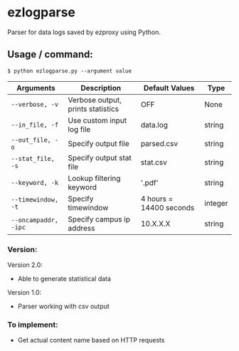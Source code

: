 # ezlogparse
Parser for data logs saved by ezproxy using Python.

## Usage / command:
`$ python ezlogparse.py --argument value`

| Arguments | Description | Default Values | Type |
| --- | --- | --- | --- |
| `--verbose, -v` | Verbose output, prints statistics | OFF | None
| `--in_file, -f` | Use custom input log file | data.log | string
| `--out_file, -o` | Specify output file | parsed.csv | string
| `--stat_file, -s` | Specify output stat file | stat.csv | string
| `--keyword, -k` | Lookup filtering keyword | '.pdf' | string
| `--timewindow, -t` | Specify timewindow | 4 hours = 14400 seconds | integer
| `--oncampaddr, -ipc` | Specify campus ip address | 10.X.X.X | string

### Version:

Version 2.0:
  - Able to generate statistical data

Version 1.0:
  - Parser working with csv output
  
### To implement:

- Get actual content name based on HTTP requests
